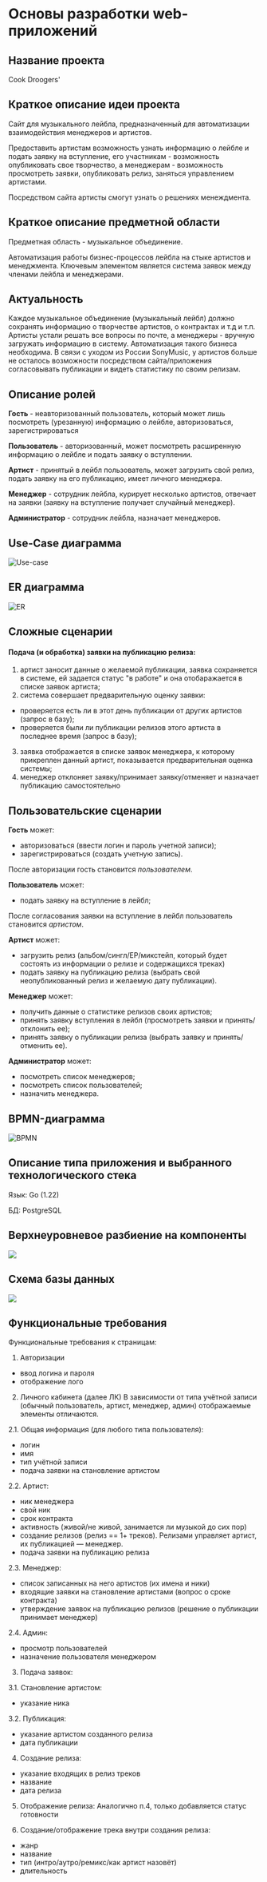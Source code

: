 # Основы разработки web-приложений

## Название проекта
Cook Droogers'

## Краткое описание идеи проекта
Сайт для музыкального лейбла, предназначенный для автоматизации взаимодействия менеджеров и артистов.

Предоставить артистам возможность узнать информацию о лейбле и подать заявку на вступление, его участникам - возможность опубликовать свое творчество, а менеджерам - возможность просмотреть заявки, опубликовать релиз, заняться управлением артистами.

Посредством сайта артисты смогут узнать о решениях менеждмента.

## Краткое описание предметной области

Предметная область - музыкальное объединение.

Автоматизация работы бизнес-процессов лейбла на стыке артистов и менеджмента. Ключевым элементом является система заявок между членами лейбла и менеджерами.

## Актуальность

Каждое музыкальное объединение (музыкальный лейбл) должно сохранять информацию о творчестве артистов, о контрактах и т.д и т.п. Артисты устали решать все вопросы по почте, а менеджеры - вручную загружать информацию в систему. Автоматизация такого бизнеса необходима.
В связи с уходом из России SonyMusic, у артистов больше не осталось возможности посредством сайта/приложения согласовывать публикации и видеть статистику по своим релизам.

## Описание ролей
**Гость** - неавторизованный пользователь, который может лишь посмотреть (урезанную) информацию о лейбле, авторизоваться, зарегистрироваться

**Пользователь** - авторизованный, может посмотреть расширенную информацию о лейбле и подать заявку о вступлении.

**Артист** - принятый в лейбл пользователь, может загрузить свой релиз, подать заявку на его публикацию, имеет личного менеджера.

**Менеджер** - сотрудник лейбла, курирует несколько артистов, отвечает на заявки (заявку на вступление получает случайный менеджер).

**Администратор** - сотрудник лейбла, назначает менеджеров.

## Use-Case диаграмма

![Use-case](pics/use-case.png)

## ER диаграмма

![ER](pics/er.png)

## Сложные сценарии

#### Подача (и обработка) заявки на публикацию релиза:
1. артист заносит данные о желаемой публикации, заявка сохраняется в системе, ей задается статус "в работе" и она отобаражается в списке заявок артиста;
1. система совершает предварительную оценку заявки:
* проверяется есть ли в этот день публикации от других артистов (запрос в базу);
* проверяется были ли публикации релизов этого артиста в последнее время (запрос в базу);
3. заявка отображается в списке заявок менеджера, к которому прикреплен данный артист, показывается предварительная оценка системы;
4. менеджер отклоняет заявку/принимает заявку/отменяет и назначает публикацию самостоятельно


## Пользовательские сценарии

**Гость** может:
- авторизоваться (ввести логин и пароль учетной записи);
- зарегистрироваться (создать учетную запись).

После авторизации гость становится *пользователем*.

**Пользователь** может:
- подать заявку на вступление в лейбл;

После согласования заявки на вступление в лейбл пользователь становится *артистом*.

**Артист** может:
- загрузить релиз (альбом/сингл/EP/микстейп, который будет состоять из информации о релизе и содержащихся треках)
- подать заявку на публикацию релиза (выбрать свой неопубликованный релиз и желаемую дату публикации).

**Менеджер** может:
- получить данные о статистике релизов своих артистов; 
- принять заявку вступления в лейбл (просмотреть заявки и принять/отклонить ее);
- принять заявку о публикации релиза (выбрать заявку и принять/отменить ее).

**Администратор** может:
- посмотреть список менеджеров; 
- посмотреть список пользователей;
- назначить менеджера.

## BPMN-диаграмма

![BPMN](pics/bpmn.png)

## Описание типа приложения и выбранного технологического стека

Язык: Go (1.22)

БД: PostgreSQL

## Верхнеуровневое разбиение на компоненты

![](pics/comps.png)

## Схема базы данных

![](pics/db.png)

## Функциональные требования

Функциональные требования к страницам:

1. Авторизации
- ввод логина и пароля
- отображение лого


2. Личного кабинета (далее ЛК)
В зависимости от типа учётной записи (обычный пользователь, артист, менеджер, админ) отображаемые элементы отличаются.


2.1. Общая информация (для любого типа пользователя):
- логин
- имя
- тип учётной записи
- подача заявки на становление артистом


2.2. Артист:
- ник менеджера 
- свой ник
- срок контракта
- активность (живой/не живой, занимается ли музыкой до сих пор) 
- создание релизов (релиз == 1+ треков). Релизами управляет артист, их публикацией — менеджер.
- подача заявки на публикацию релиза


2.3. Менеджер:
- список записанных на него артистов (их имена и ники)
- входящие заявки на становление артистами (вопрос о сроке контракта)
- утверждение заявок на публикацию релизов (решение о публикации принимает менеджер)


2.4. Админ:
- просмотр пользователей
- назначение пользователя менеджером


3. Подача заявок:

3.1. Становление артистом:
- указание ника

3.2. Публикация:
- указание артистом созданного релиза
- дата публикации

4. Создание релиза:
- указание входящих в релиз треков
- название
- дата релиза 

5. Отображение релиза:
Аналогично п.4, только добавляется статус готовности

6. Создание/отображение трека внутри создания релиза:
- жанр
- название
- тип (интро/аутро/ремикс/как артист назовёт)
- длительность